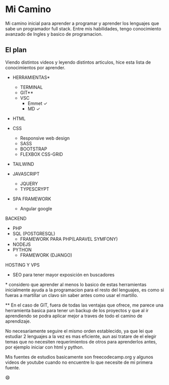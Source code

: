 # Mi Camino

Mi camino inicial para aprender a programar y aprender los lenguajes que sabe un programador full stack.
Entre mis habilidades, tengo conocimiento avanzado de Ingles y basico de programacion. 

## El plan

Viendo distintos videos y leyendo distintos articulos, hice esta lista de conocimientos por aprender.

- HERRAMIENTAS*
    - TERMINAL
    - GIT**
    - VSC
        - Emmet ✓
        - MD ✓

- HTML   
- CSS
    - Responsive web design
    - SASS
    - BOOTSTRAP   
    - FLEXBOX CSS-GRID
- TAILWIND
- JAVASCRIPT
    - JQUERY
    - TYPESCRYPT

- SPA FRAMEWORK
    - Angular google

BACKEND
- PHP
- SQL (POSTGRESQL)
    - FRAMEWORK PARA PHP(LARAVEL SYMFONY)
- NODEJS
- PYTHON
    - FRAMEWORK (DJANGO)

HOSTING Y VPS
- SEO para tener mayor exposición en buscadores

\* considero que aprender al menos lo basico de estas herramientas inicialmente ayuda a la programacion para el resto del lenguajes, es como si fueras a martillar un clavo sin saber antes como usar el martillo. 

\*\* En el caso de GIT, fuera de todas las ventajas que ofrece, me parece una herramienta basica para tener un backup de los proyectos y que al ir aprendiendo se podra aplicar mejor a traves de todo el camino de aprendizaje.  

No necesariamente seguire el mismo orden establecido, ya que lei que estudiar 2 lenguajes  a la vez es mas eficiente, aun asi tratare de el elegir temas que no necesiten requerimientos de otros para aprenderlos antes, por ejemplo iniciar con html y python. 

Mis fuentes de estudios basicamente son freecodecamp.org y algunos videos de youtube cuando no encuentre lo que necesite de mi primera fuente.

😄
